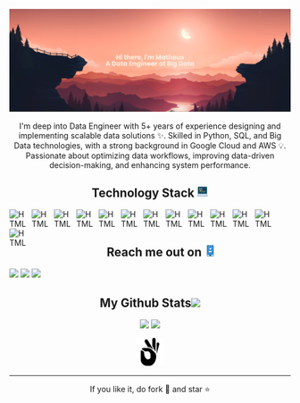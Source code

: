 <p align="center">
    <img src="./images/banner_7.png" />
</p>


<p align="center">
    I'm deep into Data Engineer with 5+ years of experience designing and implementing scalable data solutions ✨. Skilled in Python, SQL, and Big Data technologies, with a strong background in Google Cloud and AWS 💡. Passionate about optimizing data workflows, improving data-driven decision-making, and enhancing system performance.
</p>


<p align="center">
    <h2 align="center">Technology Stack <img src="./images/programming.png" width="20"></h2>
    <img
        align="left"
        alt="HTML"
        title="HTML"
        width="30px"
        style="padding-right: 10px;"
        src="https://cdn.jsdelivr.net/gh/devicons/devicon@latest/icons/python/python-original.svg"
    />
    <img
        align="left"
        alt="HTML"
        title="HTML"
        width="30px"
        style="padding-right: 10px;"
        src="https://cdn.jsdelivr.net/gh/devicons/devicon@latest/icons/sqldeveloper/sqldeveloper-original.svg"
    />
    <img
        align="left"
        alt="HTML"
        title="HTML"
        width="30px"
        style="padding-right: 10px;"
        src="https://cdn.jsdelivr.net/gh/devicons/devicon@latest/icons/apacheairflow/apacheairflow-original.svg"
    />
    <img
        align="left"
        alt="HTML"
        title="HTML"
        width="30px"
        style="padding-right: 10px;"
        src="https://cdn.jsdelivr.net/gh/devicons/devicon@latest/icons/apachespark/apachespark-original.svg"
    />
    <img
        align="left"
        alt="HTML"
        title="HTML"
        width="30px"
        style="padding-right: 10px;"
        src="https://cdn.jsdelivr.net/gh/devicons/devicon@latest/icons/apachekafka/apachekafka-original.svg"
    />
    <img
        align="left"
        alt="HTML"
        title="HTML"
        width="30px"
        style="padding-right: 10px;"
        src="https://cdn.jsdelivr.net/gh/devicons/devicon@latest/icons/googlecloud/googlecloud-original.svg"
    />
    <img
        align="left"
        alt="HTML"
        title="HTML"
        width="30px"
        style="padding-right: 10px;"
        src="https://cdn.jsdelivr.net/gh/devicons/devicon@latest/icons/amazonwebservices/amazonwebservices-plain-wordmark.svg"
    />
    <img
        align="left"
        alt="HTML"
        title="HTML"
        width="30px"
        style="padding-right: 10px;"
        src="https://cdn.jsdelivr.net/gh/devicons/devicon@latest/icons/terraform/terraform-original.svg"
    />
    <img
        align="left"
        alt="HTML"
        title="HTML"
        width="30px"
        style="padding-right: 10px;"
        src="https://cdn.jsdelivr.net/gh/devicons/devicon@latest/icons/docker/docker-original.svg"
    />
    <img
        align="left"
        alt="HTML"
        title="HTML"
        width="30px"
        style="padding-right: 10px;"
        src="https://cdn.jsdelivr.net/gh/devicons/devicon@latest/icons/mongodb/mongodb-original.svg"
    />
    <img
        align="left"
        alt="HTML"
        title="HTML"
        width="30px"
        style="padding-right: 10px;"
        src="https://cdn.jsdelivr.net/gh/devicons/devicon@latest/icons/git/git-original.svg"
    />
    <img
        align="left"
        alt="HTML"
        title="HTML"
        width="30px"
        style="padding-right: 10px;"
        src="https://cdn.jsdelivr.net/gh/devicons/devicon@latest/icons/gitlab/gitlab-original.svg"
    />
    <img
        align="left"
        alt="HTML"
        title="HTML"
        width="30px"
        style="padding-right: 10px;"
        src="https://cdn.jsdelivr.net/gh/devicons/devicon@latest/icons/github/github-original.svg"
    />
</p>
<br>
<br>
<p align="center">
    <h2 align="center">Reach me out on <img src="./images/ui-design.png" width="20"></h2>
    <a href="https://www.instagram.com/mattheusxs_santos" target="_blank"><img src="https://img.shields.io/badge/-Instagram-%23E4405F?style=for-the-badge&logo=instagram&logoColor=white"></a>
    <a href = "mailto:mattheusxs@gmail.com"> <img src="https://img.shields.io/badge/-Gmail-%23333?style=for-the-badge&logo=gmail&logoColor=white" target="_blank"></a>
    <a href="https://www.linkedin.com/in/matheus-s-silva-458324122/" target="_blank"><img src="https://img.shields.io/badge/-LinkedIn-%230077B5?style=for-the-badge&logo=linkedin&logoColor=white" target="_blank"></a>
</p>

<h2 align="center">
  My Github Stats<img src="https://media.giphy.com/media/VgCDAzcKvsR6OM0uWg/giphy.gif" width="50">
</h2>

<p align = "center">
    <img  src="https://github-readme-stats.vercel.app/api?username=MattheuSxS&show_icons=true&theme=radical&line_height=27"/>
    <img  src="https://github-readme-stats.vercel.app/api/top-langs/?username=MattheuSxS&layout=compact&theme=radical"/>
</p>


<p align = "center">
    <img src="./images/ok.png" width=50>
</p>
<hr>
<p align="center">If you like it, do fork 🍴 and star ⭐ </p>
